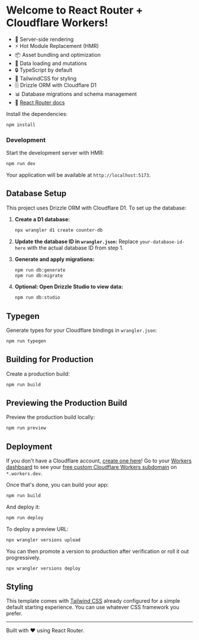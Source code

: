 # Welcome to React Router + Cloudflare Workers!

- 🚀 Server-side rendering
- ⚡️ Hot Module Replacement (HMR)
- 📦 Asset bundling and optimization
- 🔄 Data loading and mutations
- 🔒 TypeScript by default
- 🎉 TailwindCSS for styling
- 🗄️ Drizzle ORM with Cloudflare D1
- 📊 Database migrations and schema management
- 📖 [React Router docs](https://reactrouter.com/)

Install the dependencies:

```bash
npm install
```

### Development

Start the development server with HMR:

```bash
npm run dev
```

Your application will be available at `http://localhost:5173`.

## Database Setup

This project uses Drizzle ORM with Cloudflare D1. To set up the database:

1. **Create a D1 database:**
   ```bash
   npx wrangler d1 create counter-db
   ```

2. **Update the database ID in `wrangler.json`:**
   Replace `your-database-id-here` with the actual database ID from step 1.

3. **Generate and apply migrations:**
   ```bash
   npm run db:generate
   npm run db:migrate
   ```

4. **Optional: Open Drizzle Studio to view data:**
   ```bash
   npm run db:studio
   ```

## Typegen

Generate types for your Cloudflare bindings in `wrangler.json`:

```sh
npm run typegen
```

## Building for Production

Create a production build:

```bash
npm run build
```

## Previewing the Production Build

Preview the production build locally:

```bash
npm run preview
```

## Deployment

If you don't have a Cloudflare account, [create one here](https://dash.cloudflare.com/sign-up)! Go to your [Workers dashboard](https://dash.cloudflare.com/?to=%2F%3Aaccount%2Fworkers-and-pages) to see your [free custom Cloudflare Workers subdomain](https://developers.cloudflare.com/workers/configuration/routing/workers-dev/) on `*.workers.dev`.

Once that's done, you can build your app:

```sh
npm run build
```

And deploy it:

```sh
npm run deploy
```

To deploy a preview URL:

```sh
npx wrangler versions upload
```

You can then promote a version to production after verification or roll it out progressively.

```sh
npx wrangler versions deploy
```

## Styling

This template comes with [Tailwind CSS](https://tailwindcss.com/) already configured for a simple default starting experience. You can use whatever CSS framework you prefer.

---

Built with ❤️ using React Router.
